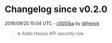 # Changelog since v0.2.0

2018/09/25 10:04 UTC - [c5051ba](https://github.com/hassio-addons/addon-docker-enabler/commit/c5051ba749661c57150095a68172a30d86f599c5) by [@frenck](https://github.com/frenck)
> :snowflake: Adds Hassio API security role 

